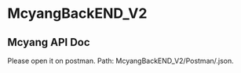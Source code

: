 # McyangBackEND_V2
## Mcyang API Doc
Please open it on postman. Path: McyangBackEND_V2/Postman/.json.
